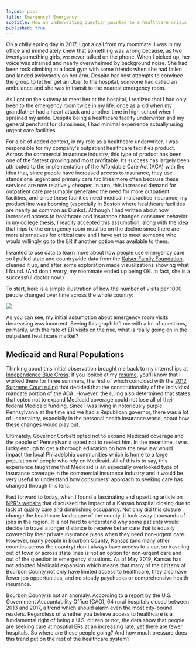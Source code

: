```yaml
---
layout: post
title: Emergency! Emergency!
subtitle: How an underwriting question pointed to a healthcare crisis
published: true
---
```

On a chilly spring day in 2017, I got a call from my roommate. I was in my office and immediately knew that something was wrong because, as two twentysomething girls, we never talked on the phone. When I picked up, her voice was strained and nearly overwhelmed by background noise. She had been rock climbing at a local gym with some friends when she had fallen and landed awkwardly on her arm. Despite her best attempts to convince the group to let her get an Uber to the hospital, someone had called an ambulance and she was in transit to the nearest emergency room.

As I got on the subway to meet her at the hospital, I realized that I had only been to the emergency room twice in my life: once as a kid when my grandfather had a heart attack and another time in high school when I sprained my ankle. Despite being a healthcare facility underwriter and my general penchant for clumsiness, I had minimal experience actually using urgent care facilities.

For a bit of added context, in my role as a healthcare underwriter, I was responsible for my company's outpatient healthcare facilities product. Across the commercial insurance industry, this type of product has been one of the fastest growing and most profitable. Its success has largely been attributed to the implementation of the Affordable Care Act (ACA) with the idea that, since people have increased access to insurance, they use standalone urgent and primary care facilities more often because these services are now relatively cheaper. In turn, this increased demand for outpatient care presumably generated the need for more outpatient facilities, and since these facilities need medical malpractice insurance, my product line was booming (especially in Boston where healthcare facilities are nearly as common as Dunks). Although I had written about how increased access to healthcare and insurance changes consumer behavior in my [college thesis](https://github.com/apetrone11235/apetrone11235.github.io/blob/master/Compiled%20Thesis%20Work.pdf), I readily accepted this assumption, along with the idea that trips to the emergency room must be on the decline since there are more alternatives for critical care and I have yet to meet someone who would willingly go to the ER if another option was available to them.

I wanted to use data to learn more about how people use emergency care so I pulled state and countrywide data from the [Kaiser Family Foundation](https://www.kff.org/other/state-indicator/emergency-room-visits-by-ownership/?currentTimeframe=0&sortModel=%7B%22colId%22:%22Location%22,%22sort%22:%22asc%22%7D), cleaned it up, and after some exploration made visualizations showing what I found. (And don't worry, my roommate ended up being OK. In fact, she is a successful doctor now.)

To start, here is a simple illustration of how the number of visits per 1000 people changed over time across the whole country:

![]({{site.baseurl}}/img/YEARxTYPE.jpg)

As you can see, my initial assumption about emergency room visits decreasing was incorrect. Seeing this graph left me with a lot of questions, primarily, with the rate of ER visits on the rise, what is really going on in the outpatient healthcare market? 

## Medicaid and Rural Populations ##

Thinking about this initial observation brought me back to my internships at [Independence Blue Cross](https://www.ibx.com/). If you looked at my [resume](https://angela-petrone.com/img/Resume2022.pdf), you'll know that I worked there for three summers, the first of which coincided with the [2012 Supreme Court ruling](https://en.wikipedia.org/wiki/National_Federation_of_Independent_Business_v._Sebelius) that decided that the constitutionality of the individual mandate portion of the ACA. However, the ruling also determined that states that opted not to expand Medicaid coverage could not lose all of their federal Medicaid funding. Since I was living in notoriously purple Pennsylvania at the time and we had a Republican governor, there was a lot of uncertainty, especially in the personal health insurance world, about how these changes would play out. 

Ultimately, Governor Corbett opted not to expand Medicaid coverage and the people of Pennsylvania opted not to reelect him. In the meantime, I was lucky enough to get a thorough education on how the new law would impact the local Philadelphia communities which is home to a large population of people who rely on Medicaid. All of this is to say, this experience taught me that Medicaid is an especially overlooked type of insurance coverage in the commercial insurance industry and it would be very useful to understand how consumers' approach to seeking care has changed through this lens. 

Fast forward to today, when I found a fascinating and upsetting article on [NPR's website](https://www.npr.org/sections/health-shots/2019/05/14/722199393/no-mercy-how-a-kansas-town-is-grappling-with-its-hospitals-closure) that discussed the impact of a Kansas hospital closing due to lack of quality care and diminishing occupancy. Not only did this closure change the healthcare landscape of the county, it took away thousands of jobs in the region. It is not hard to understand why some patients would decide to travel a longer distance to receive better care that is equally covered by their private insurance plans when they need non-urgent care. However, many people in Bourbon County, Kansas (and many other counties across the country) don't always have access to a car, so traveling out of town or across state lines is not an option for non-urgent care and out of the question in emergency situations. As of May 2019, Kansas has not adopted Medicaid expansion which means that many of the citizens of Bourbon County not only have limited access to healthcare, they also have fewer job opportunities, and no steady paychecks or comprehensive health insurance.

Bourbon County is not an anomaly. According to a [report](https://www.gao.gov/products/GAO-18-634) by the U.S. Government Accountability Office (GAO), 64 rural hospitals closed between 2013 and 2017, a trend which should alarm even the most city-bound readers. Regardless of whether you believe access to healthcare is a fundamental right of being a U.S. citizen or not, the data show that people are seeking care at hosptial ERs at an increasing rate, yet there are fewer hospitals. So where are these people going? And how much pressure does this trend put on the rest of the healthcare system?
